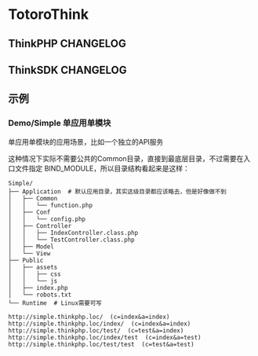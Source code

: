# TotoroThink

## ThinkPHP CHANGELOG


## ThinkSDK CHANGELOG

## 示例

### Demo/Simple 单应用单模块

单应用单模块的应用场景，比如一个独立的API服务

这种情况下实际不需要公共的Common目录，直接到最底层目录，不过需要在入口文件指定 BIND_MODULE，所以目录结构看起来是这样：

```
Simple/
├── Application  # 默认应用目录，其实这级目录都应该略去，但是好像做不到
│   ├── Common
│   │   └── function.php
│   ├── Conf
│   │   └── config.php
│   ├── Controller
│   │   ├── IndexController.class.php
│   │   └── TestController.class.php
│   ├── Model
│   └── View
├── Public
│   ├── assets
│   │   ├── css
│   │   └── js
│   ├── index.php
│   └── robots.txt
└── Runtime  # Linux需要可写
```

```
http://simple.thinkphp.loc/  (c=index&a=index)
http://simple.thinkphp.loc/index/  (c=index&a=index)
http://simple.thinkphp.loc/test/  (c=test&a=index)
http://simple.thinkphp.loc/index/test  (c=index&a=test)
http://simple.thinkphp.loc/test/test  (c=test&a=test)
```